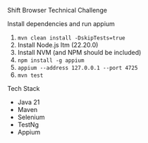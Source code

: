 Shift Browser Technical Challenge

Install dependencies and run appium

1. `mvn clean install -DskipTests=true`
2. Install Node.js ltm (22.20.0)
3. Install NVM (and NPM should be included)
4. `npm install -g appium`
5. `appium --address 127.0.0.1 --port 4725`
6. `mvn test`

Tech Stack

- Java 21
- Maven
- Selenium
- TestNg
- Appium
  


